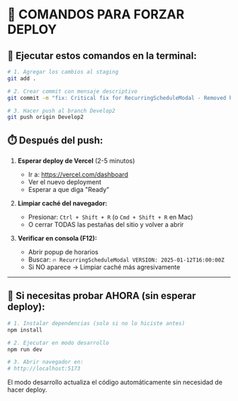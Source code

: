 # 🚀 COMANDOS PARA FORZAR DEPLOY

## 📝 Ejecutar estos comandos en la terminal:

```bash
# 1. Agregar los cambios al staging
git add .

# 2. Crear commit con mensaje descriptivo
git commit -m "fix: Critical fix for RecurringScheduleModal - Removed horario_clase_id and created_at from insert (VERSION 2025-01-12T16:00:00Z)"

# 3. Hacer push al branch Develop2
git push origin Develop2
```

## ⏱️ Después del push:

1. **Esperar deploy de Vercel** (2-5 minutos)
   - Ir a: https://vercel.com/dashboard
   - Ver el nuevo deployment
   - Esperar a que diga "Ready"

2. **Limpiar caché del navegador:**
   - Presionar: `Ctrl + Shift + R` (o `Cmd + Shift + R` en Mac)
   - O cerrar TODAS las pestañas del sitio y volver a abrir

3. **Verificar en consola (F12):**
   - Abrir popup de horarios
   - Buscar: `🔥 RecurringScheduleModal VERSION: 2025-01-12T16:00:00Z`
   - Si NO aparece → Limpiar caché más agresivamente

---

## 🔄 Si necesitas probar AHORA (sin esperar deploy):

```bash
# 1. Instalar dependencias (solo si no lo hiciste antes)
npm install

# 2. Ejecutar en modo desarrollo
npm run dev

# 3. Abrir navegador en:
# http://localhost:5173
```

El modo desarrollo actualiza el código automáticamente sin necesidad de hacer deploy.

